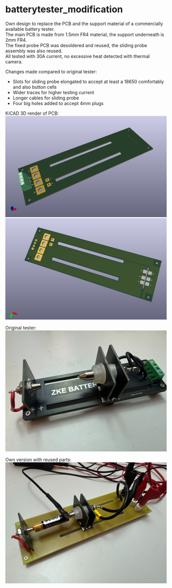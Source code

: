 # batterytester_modification  

Own design to replace the PCB and the support material of a commercially available battery tester.  
The main PCB is made from 1.5mm FR4 material, the support underneath is 2mm FR4.  
The fixed probe PCB was desoldered and reused, the sliding probe assembly was also reused.  
All tested with 30A current, no excessive heat detected with thermal camera.  
  
Changes made compared to original tester:  
- Slots for sliding probe elongated to accept at least a 18650 comfortably and also button cells  
- Wider traces for higher testing current  
- Longer cables for sliding probe  
- Four big holes added to accept 4mm plugs  
  
KiCAD 3D render of PCB:  
![PCB top](doc/batterytester_top.png)  
![PCB bottom](doc/batterytester_bottom.png)  
  
Original tester:  
![Original batterytester](doc/batterytester_original.jpeg)  
  
Own version with reused parts:  
![Tester after modification](doc/batterytester_new.jpeg)  

